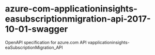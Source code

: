 # azure-com-applicationinsights-easubscriptionmigration-api-2017-10-01-swagger
OpenAPI specification for azure.com API vapplicationinsights-eaSubscriptionMigration_API

